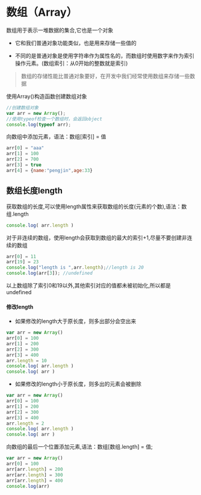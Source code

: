 # 数组（Array）

数组用于表示一堆数据的集合,它也是一个对象

* 它和我们普通对象功能类似，也是用来存储一些值的

* 不同的是普通对象是使用字符串作为属性名的，而数组时使用数字来作为索引操作元素。(数组索引：从0开始的整数就是索引)

> 数组的存储性能比普通对象要好，在开发中我们经常使用数组来存储一些数据

使用Array()构造函数创建数组对象

```javascript
//创建数组对象
var arr = new Array();			
//使用typeof检查一个数组时，会返回object
console.log(typeof arr);
```

向数组中添加元素，语法：数组[索引] = 值

```javascript
arr[0] = "aaa"
arr[1] = 100
arr[2] = 700
arr[3] = true
arr[4] = {name:"pengjin",age:33}
```

## 数组长度length

获取数组的长度,可以使用length属性来获取数组的长度(元素的个数),语法：数组.length

```javascript
console.log( arr.length )
```

对于非连续的数组，使用length会获取到数组的最大的索引+1,尽量不要创建非连续的数组

```javascript
arr[0] = 11
arr[19] = 23
console.log("length is ",arr.length);//length is 20
console.log(arr[3]); //undefined
```

以上数组除了索引0和19以外,其他索引对应的值都未被初始化,所以都是undefined

#### 修改length

* 如果修改的length大于原长度，则多出部分会空出来

```javascript
var arr = new Array()
arr[0] = 100
arr[1] = 200
arr[2] = 300
arr[3] = 400
arr.length = 10
console.log( arr.length )
console.log( arr )
```

* 如果修改的length小于原长度，则多出的元素会被删除

```javascript
var arr = new Array()
arr[0] = 100
arr[1] = 200
arr[2] = 300
arr[3] = 400
arr.length = 2
console.log( arr.length )
console.log( arr )
```

向数组的最后一个位置添加元素,语法：数组[数组.length] = 值;

```javascript
var arr = new Array()
arr[0] = 100
arr[arr.length] = 200
arr[arr.length] = 300
arr[arr.length] = 400
console.log(arr)
```